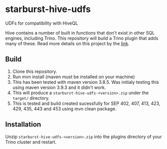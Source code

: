 # starburst-hive-udfs
UDFs for compatibility with HiveQL

Hive contains a number of built in functions that don't exist in other SQL engines, including Trino. This repository will build a Trino plugin that adds many of these. Read more details on this project by the [link](https://starburstdata.atlassian.net/wiki/spaces/STARBURST/pages/2441117699/How+to+build+and+deploy+Starburst+UDF+package).

## Build
1. Clone this repository.
2. Run mvn install (maven must be installed on your machine)
3. This has been tested with maven version 3.8.5. Was initialy testing this using maven version 3.9.3 and it didn't work.
4. This will produce a `starburst-hive-udfs-<version>.zip` under the `target/` directory.
5. This is tested and build created sucessfully for SEP 402, 407, 413, 423, 429, 435, 443 and 453 using mvn clean package.

## Installation
Unzip `starburst-hive-udfs-<version>.zip` into the plugins directory of your Trino cluster and restart.
